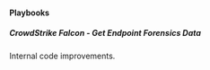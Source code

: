 
#### Playbooks

##### CrowdStrike Falcon - Get Endpoint Forensics Data

Internal code improvements.
